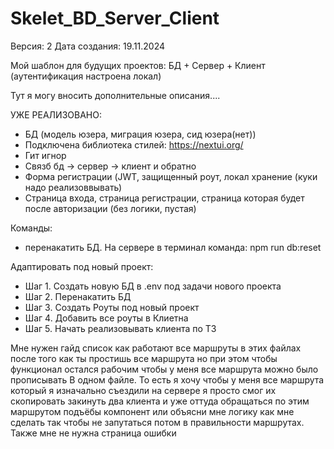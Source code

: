 # Skelet_BD_Server_Client

Версия: 2
Дата создания: 19.11.2024

Мой шаблон для будущих проектов: БД + Сервер + Клиент (аутентификация настроена локал)

Тут я могу вносить дополнительные описания....

УЖЕ РЕАЛИЗОВАНО:
- БД (модель юзера, миграция юзера, сид юзера(нет))
- Подключена библиотека стилей: https://nextui.org/
- Гит игнор
- Связб бд -> сервер -> клиент и обратно
- Форма регистрации (JWT, защищенный роут, локал хранение (куки надо реализоввывать)
- Страница входа, страница регистрации, страница которая будет после авторизации (без логики, пустая)

Команды:
- перенакатить БД. На сервере в терминал команда: npm run db:reset

Адаптировать под новый проект:
- Шаг 1. Создать новую БД в .env под задачи нового проекта
- Шаг 2. Перенакатить БД
- Шаг 3. Создать Роуты под новый проект
- Шаг 4. Добавить все роуты в Клиетна
- Шаг 5. Начать реализовывать клиента по ТЗ


Мне нужен гайд список как работают все маршруты в этих файлах после того как ты простишь все маршрута но при этом чтобы функционал остался рабочим чтобы у меня все маршрута можно было прописывать В одном файле. То есть я хочу чтобы у меня все маршрута который я изначально съездили на сервере я просто смог их скопировать закинуть два клиента и уже оттуда обращаться по этим маршрутом подъёбы компонент или объясни мне логику как мне сделать так чтобы не запутаться потом в правильности маршрутах. Также мне не нужна страница ошибки